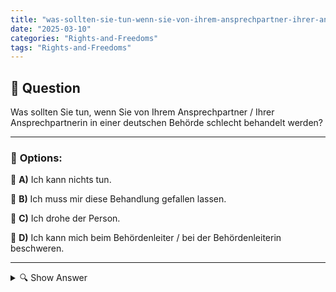 ```yaml
---
title: "was-sollten-sie-tun-wenn-sie-von-ihrem-ansprechpartner-ihrer-ansprechpartnerin-in-einer-deutschen-be"
date: "2025-03-10"
categories: "Rights-and-Freedoms"
tags: "Rights-and-Freedoms"
---
```


## 📌 **Question**

Was sollten Sie tun, wenn Sie von Ihrem Ansprechpartner / Ihrer Ansprechpartnerin in einer deutschen Behörde schlecht behandelt werden?



---

### 📝 **Options:**

🔘 **A)** Ich kann nichts tun.

🔘 **B)** Ich muss mir diese Behandlung gefallen lassen.

🔘 **C)** Ich drohe der Person.

🔘 **D)** Ich kann mich beim Behördenleiter / bei der Behördenleiterin beschweren.

---

<details>
  <summary>🔍 Show Answer</summary>

  <p>
💡  <b>Correct Answer:</b>  d
  </p>
  <p>
    📖<b>Explanation:</b>
    Diese Frage behandelt den Umgang mit unprofessionellem oder respektlosem Verhalten von Ansprechpartnern in deutschen Behörden. Bürger können in verschiedenen Situationen auf schlechte Behandlung stoßen, sei es durch mangelnde Hilfsbereitschaft, unfreundliche Kommunikation oder ineffizienten Service. Es ist wichtig zu wissen, welche Schritte unternommen werden können, um solche Erfahrungen zu adressieren, sei es durch interne Beschwerden, das Einschalten von Vorgesetzten oder andere geeignete Maßnahmen, um eine angemessene Behandlung sicherzustellen.
  </p>
</details>
